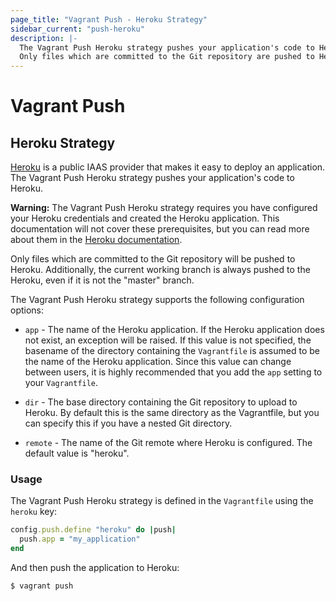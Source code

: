 ```yaml
---
page_title: "Vagrant Push - Heroku Strategy"
sidebar_current: "push-heroku"
description: |-
  The Vagrant Push Heroku strategy pushes your application's code to Heroku.
  Only files which are committed to the Git repository are pushed to Heroku.
---
```


# Vagrant Push

## Heroku Strategy

[Heroku][] is a public IAAS provider that makes it easy to deploy an
application. The Vagrant Push Heroku strategy pushes your application's code to
Heroku.

<div class="alert alert-warn">
  <p>
    <strong>Warning:</strong> The Vagrant Push Heroku strategy requires you
    have configured your Heroku credentials and created the Heroku application.
    This documentation will not cover these prerequisites, but you can read more
    about them in the <a href="https://devcenter.heroku.com">Heroku documentation</a>.
  </p>
</div>

Only files which are committed to the Git repository will be pushed to Heroku.
Additionally, the current working branch is always pushed to the Heroku, even if
it is not the "master" branch.

The Vagrant Push Heroku strategy supports the following configuration options:

- `app` - The name of the Heroku application. If the Heroku application does not
  exist, an exception will be raised. If this value is not specified, the
  basename of the directory containing the `Vagrantfile` is assumed to be the
  name of the Heroku application. Since this value can change between users, it
  is highly recommended that you add the `app` setting to your `Vagrantfile`.

- `dir` - The base directory containing the Git repository to upload to Heroku.
  By default this is the same directory as the Vagrantfile, but you can specify
  this if you have a nested Git directory.

- `remote` - The name of the Git remote where Heroku is configured. The default
  value is "heroku".


### Usage

The Vagrant Push Heroku strategy is defined in the `Vagrantfile` using the
`heroku` key:

```ruby
config.push.define "heroku" do |push|
  push.app = "my_application"
end
```

And then push the application to Heroku:

```shell
$ vagrant push
```

[Heroku]: https://heroku.com/  "Heroku"
